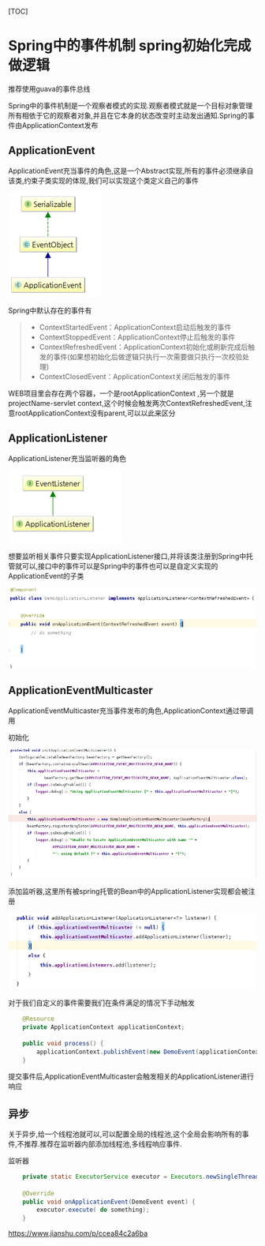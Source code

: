 [TOC]

# Spring中的事件机制 spring初始化完成做逻辑

推荐使用guava的事件总线

Spring中的事件机制是一个观察者模式的实现.观察者模式就是一个目标对象管理所有相依于它的观察者对象,并且在它本身的状态改变时主动发出通知.Spring的事件由ApplicationContext发布

## ApplicationEvent

ApplicationEvent充当事件的角色,这是一个Abstract实现,所有的事件必须继承自该类,约束子类实现的体现,我们可以实现这个类定义自己的事件

![image_1babmcsm81t9anu613k7gir132g1t](image-201801011346/image_1babkj7vg14en1oeaq7a158n1f9dt.png)



Spring中默认存在的事件有

> - ContextStartedEvent：ApplicationContext启动后触发的事件
> - ContextStoppedEvent：ApplicationContext停止后触发的事件
> - ContextRefreshedEvent：ApplicationContext初始化或刷新完成后触发的事件(如果想初始化后做逻辑只执行一次需要做只执行一次校验处理)
> - ContextClosedEvent：ApplicationContext关闭后触发的事件

WEB项目里会存在两个容器，一个是rootApplicationContext ,另一个就是projectName-servlet context,这个时候会触发两次ContextRefreshedEvent,注意rootApplicationContext没有parent,可以以此来区分

## ApplicationListener

ApplicationListener充当监听器的角色

![image_1babmcsm81t9anu613k7gir132g1t](image-201801011346/image_1babl33qv1rno1rcobrs145616339.png)



想要监听相关事件只要实现ApplicationListener接口,并将该类注册到Spring中托管就可以,接口中的事件可以是Spring中的事件也可以是自定义实现的ApplicationEvent的子类

![image_1babmcsm81t9anu613k7gir132g1t](image-201801011346/image_1babluvklnto100k16nd10ohq2q1g.png)



## ApplicationEventMulticaster

ApplicationEventMulticaster充当事件发布的角色,ApplicationContext通过带调用

初始化

![image_1babmcsm81t9anu613k7gir132g1t](image-201801011346/image_1babloov85nv1p5c15l9cc6mrl13.png)

 

添加监听器,这里所有被spring托管的Bean中的ApplicationListener实现都会被注册

![image_1babmcsm81t9anu613k7gir132g1t](image-201801011346/image_1babmcsm81t9anu613k7gir132g1t.png)



对于我们自定义的事件需要我们在条件满足的情况下手动触发

```java
    @Resource
    private ApplicationContext applicationContext;

    public void process() {
        applicationContext.publishEvent(new DemoEvent(applicationContext));
    }

```

提交事件后,ApplicationEventMulticaster会触发相关的ApplicationListener进行响应

## 异步

关于异步,给一个线程池就可以,可以配置全局的线程池,这个全局会影响所有的事件,不推荐.推荐在监听器内部添加线程池,多线程响应事件.

监听器

```java
    private static ExecutorService executor = Executors.newSingleThreadExecutor();

    @Override
    public void onApplicationEvent(DemoEvent event) {
        executor.execute( do something);
    }
```





https://www.jianshu.com/p/ccea84c2a6ba